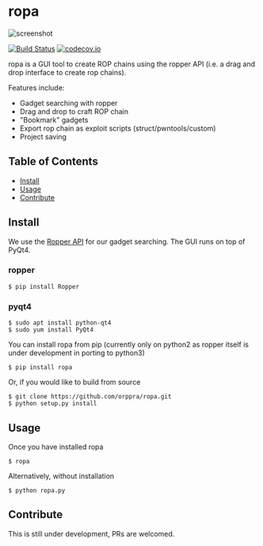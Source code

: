 # ropa
![screenshot](https://github.com/orppra/ropa/raw/master/screenshots/ropa_screenshot.png)

[![Build Status](https://travis-ci.org/orppra/ropa.svg?branch=master)](https://travis-ci.org/orppra/ropa)
[![codecov.io](https://codecov.io/github/orppra/ropa/coverage.svg?branch=master)](https://codecov.io/github/orppra/ropa?branch=master)

ropa is a GUI tool to create ROP chains using the ropper API (i.e. a drag and drop interface to create rop chains).

Features include:
- Gadget searching with ropper
- Drag and drop to craft ROP chain
- "Bookmark" gadgets
- Export rop chain as exploit scripts (struct/pwntools/custom)
- Project saving

## Table of Contents
- [Install](#install)
- [Usage](#usage)
- [Contribute](#contribute)

## Install
We use the [Ropper API](https://github.com/sashs/Ropper) for our gadget searching. The GUI runs on top of PyQt4.

### ropper
```
$ pip install Ropper
```

### pyqt4
```
$ sudo apt install python-qt4
$ sudo yum install PyQt4
```

You can install ropa from pip (currently only on python2 as ropper itself is under development in porting to python3)
```
$ pip install ropa
```

Or, if you would like to build from source
```
$ git clone https://github.com/orppra/ropa.git
$ python setup.py install
```

## Usage
Once you have installed ropa
```
$ ropa
```

Alternatively, without installation
```
$ python ropa.py
```

## Contribute
This is still under development, PRs are welcomed.
